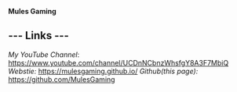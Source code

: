 **Mules Gaming**

## --- Links ---
*My YouTube Channel*: https://www.youtube.com/channel/UCDnNCbnzWhsfgY8A3F7MbiQ
*Webstie:* https://mulesgaming.github.io/
*Github(this page):* https://github.com/MulesGaming

<!---
MulesGaming/MulesGaming is a unique repository because its `README.md` (this file) appears on your GitHub profile.
You can click the Preview link to take a look at your changes.
--->
